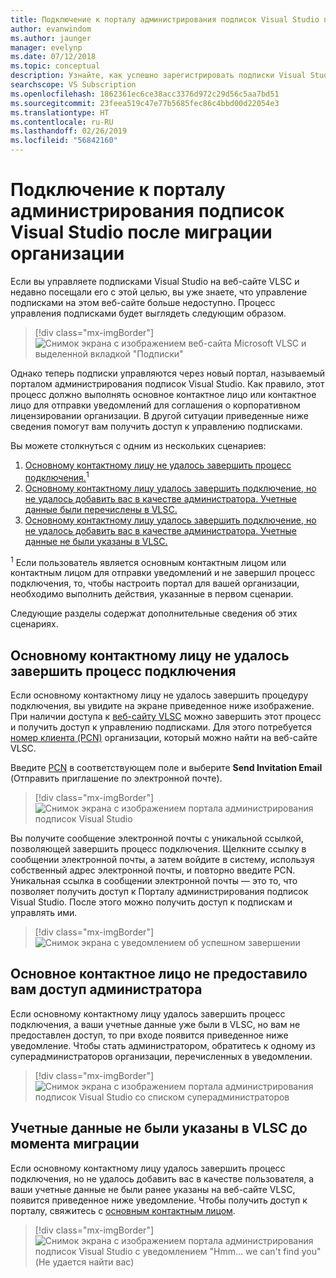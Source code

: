 ```yaml
---
title: Подключение к порталу администрирования подписок Visual Studio после миграции
author: evanwindom
ms.author: jaunger
manager: evelynp
ms.date: 07/12/2018
ms.topic: conceptual
description: Узнайте, как успешно зарегистрировать подписки Visual Studio для вашей организации после миграции на портал администрирования.
searchscope: VS Subscription
ms.openlocfilehash: 1862361ec6ce38acc3376d972c29d56c5aa7bd51
ms.sourcegitcommit: 23feea519c47e77b5685fec86c4bbd00d22054e3
ms.translationtype: HT
ms.contentlocale: ru-RU
ms.lasthandoff: 02/26/2019
ms.locfileid: "56842160"
---
```

# <a name="onboard-to-the-visual-studio-subscriptions-administration-portal-after-your-organization-is-migrated"></a>Подключение к порталу администрирования подписок Visual Studio после миграции организации

Если вы управляете подписками Visual Studio на веб-сайте VLSC и недавно посещали его с этой целью, вы уже знаете, что управление подписками на этом веб-сайте больше недоступно. Процесс управления подписками будет выглядеть следующим образом.
> [!div class="mx-imgBorder"]
> ![Снимок экрана с изображением веб-сайта Microsoft VLSC и выделенной вкладкой "Подписки"](_img/post-migration-onboarding/vlsc-subscriptions.png)

Однако теперь подписки управляются через новый портал, называемый порталом администрирования подписок Visual Studio. Как правило, этот процесс должно выполнять основное контактное лицо или контактное лицо для отправки уведомлений для соглашения о корпоративном лицензировании организации. В другой ситуации приведенные ниже сведения помогут вам получить доступ к управлению подписками.

Вы можете столкнуться с одним из нескольких сценариев:

1. [Основному контактному лицу не удалось завершить процесс подключения.](#Onboarding-not-completed-by-Primary-Contact)<sup>1</sup>
2. [Основному контактному лицу удалось завершить подключение, но не удалось добавить вас в качестве администратора. Учетные данные были перечислены в VLSC.](#Primary-Contact-did-not-provide-you-administrator-access)
3. [Основному контактному лицу удалось завершить подключение, но не удалось добавить вас в качестве администратора. Учетные данные не были указаны в VLSC.](#Your-credentials-were-not-listed-in-VLSC-prior-to-migration)

<sup>1</sup> Если пользователь является основным контактным лицом или контактным лицом для отправки уведомлений и не завершил процесс подключения, то, чтобы настроить портал для вашей организации, необходимо выполнить действия, указанные в первом сценарии.

Следующие разделы содержат дополнительные сведения об этих сценариях.

## <a name="onboarding-not-completed-by-primary-contact"></a>Основному контактному лицу не удалось завершить процесс подключения

Если основному контактному лицу не удалось завершить процедуру подключения, вы увидите на экране приведенное ниже изображение. При наличии доступа к [веб-сайту VLSC](https://www.microsoft.com/Licensing/servicecenter/default.aspx) можно завершить этот процесс и получить доступ к управлению подписками. Для этого потребуется [номер клиента (PCN)](find-pcn.md) организации, который можно найти на веб-сайте VLSC.

Введите [PCN](find-pcn.md) в соответствующем поле и выберите **Send Invitation Email** (Отправить приглашение по электронной почте).
> [!div class="mx-imgBorder"]
> ![Снимок экрана с изображением портала администрирования подписок Visual Studio](_img/post-migration-onboarding/send-invitation.png)

Вы получите сообщение электронной почты с уникальной ссылкой, позволяющей завершить процесс подключения. Щелкните ссылку в сообщении электронной почты, а затем войдите в систему, используя собственный адрес электронной почты, и повторно введите PCN. Уникальная ссылка в сообщении электронной почты — это то, что позволяет получить доступ к Порталу администрирования подписок Visual Studio. После этого можно получить доступ к подпискам и управлять ими.
> [!div class="mx-imgBorder"]
> ![Снимок экрана c уведомлением об успешном завершении](_img/post-migration-onboarding/email-success.png)

## <a name="primary-contact-did-not-provide-you-administrator-access"></a>Основное контактное лицо не предоставило вам доступ администратора

Если основному контактному лицу удалось завершить процесс подключения, а ваши учетные данные уже были в VLSC, но вам не предоставлен доступ, то при входе появится приведенное ниже уведомление. Чтобы стать администратором, обратитесь к одному из суперадминистраторов организации, перечисленных в уведомлении.
> [!div class="mx-imgBorder"]
> ![Снимок экрана с изображением портала администрирования подписок Visual Studio со списком суперадминистраторов](_img/post-migration-onboarding/admin-list.png)

## <a name="your-credentials-were-not-listed-in-vlsc-prior-to-migration"></a>Учетные данные не были указаны в VLSC до момента миграции

Если основному контактному лицу удалось завершить процесс подключения, но не удалось добавить вас в качестве пользователя, а ваши учетные данные не были ранее указаны на веб-сайте VLSC, появится приведенное ниже уведомление. Чтобы получить доступ к порталу, свяжитесь с [основным контактным лицом](find-primary-contact.md).
> [!div class="mx-imgBorder"]
> ![Снимок экрана с изображением портала администрирования подписок Visual Studio с уведомлением "Hmm... we can't find you" (Не удается найти вас)](_img/post-migration-onboarding/cant-find-you.png)